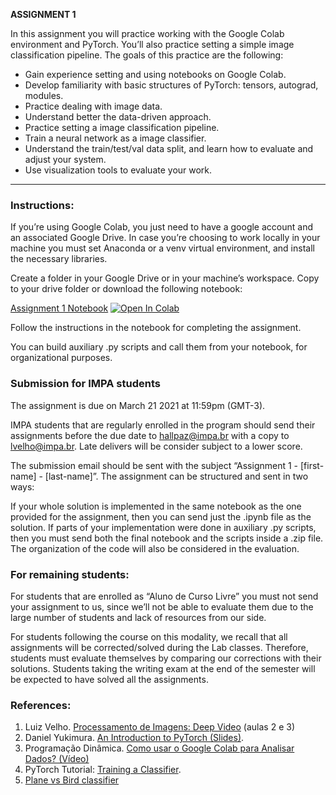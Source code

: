 **ASSIGNMENT 1**

In this assignment you will practice working with the Google Colab environment and PyTorch. You’ll also practice setting a simple image classification pipeline. The goals of this practice are the following:

-   Gain experience setting and using notebooks on Google Colab.
-   Develop familiarity with basic structures of PyTorch: tensors, autograd, modules.
-   Practice dealing with image data.
-   Understand better the data-driven approach.
-   Practice setting a image classification pipeline.
-   Train a neural network as a image classifier.
-   Understand the train/test/val data split, and learn how to evaluate and adjust your system.
-   Use visualization tools to evaluate your work.

------
### Instructions:
If you’re using Google Colab, you just need to have a google account and an associated Google Drive. In case you’re choosing to work locally in your machine you must set Anaconda or a venv virtual environment, and install the necessary libraries.

Create a folder in your Google Drive or in your machine’s workspace. Copy to your drive folder or download the following notebook:

[Assignment 1 Notebook](https://colab.research.google.com/github/hallpaz/3dsystems21/blob/main/assignments/Assignment1.ipynb)
<a href="https://colab.research.google.com/github/hallpaz/3dsystems21/blob/main/assignments/Assignment1.ipynb" target="_parent"><img src="https://colab.research.google.com/assets/colab-badge.svg" alt="Open In Colab"/></a>

Follow the instructions in the notebook for completing the assignment.

You can build auxiliary .py scripts and call them from your notebook, for organizational purposes.

### Submission for IMPA students
The assignment is due on March 21  2021 at 11:59pm (GMT-3).

IMPA students that are regularly enrolled in the program should send their assignments before the due date to [hallpaz@impa.br](mailto:hallpaz@impa.br) with a copy to [lvelho@impa.br](mailto:lvelho@impa.br). Late delivers will be consider subject to a lower score.

The submission email should be sent with the subject “Assignment 1 - [first-name] - [last-name]”. The assignment can be structured and sent in two ways:

If your whole solution is implemented in the same notebook as the one provided for the assignment, then you can send just the .ipynb file as the solution.
If parts of your implementation were done in auxiliary .py scripts, then you must send both the final notebook and the scripts inside a .zip file.
The organization of the code will also be considered in the evaluation.

### For remaining students:
For students that are enrolled as “Aluno de Curso Livre” you must not send your assignment to us, since we’ll not be able to evaluate them due to the large number of students and lack of resources from our side.

For students following the course on this modality, we recall that all assignments will be corrected/solved during the Lab classes. Therefore, students must evaluate themselves by comparing our corrections with their solutions. Students taking the writing exam at the end of the semester will be expected to have solved all the assignments.

### References:

1. Luiz Velho. [Processamento de Imagens: Deep Video](https://www.youtube.com/watch?v=QEH10puhBXY&list=PLo4jXE-LdDTRaFa39TdNN3FgPAKkcuHvj&index=2) (aulas 2 e 3)
2. Daniel Yukimura. [An Introduction to PyTorch (Slides)](https://slides.com/danielyukimura/deck-493038).
3. Programação Dinâmica. [Como usar o Google Colab para Analisar Dados? (Vídeo)](https://youtu.be/_mIwsA2ddSc)
4. PyTorch Tutorial: [Training a Classifier](https://pytorch.org/tutorials/beginner/blitz/cifar10_tutorial.html).
5. [Plane vs Bird classifier](https://colab.research.google.com/github/hallpaz/3dsystems21/blob/main/examples/NNClassification.ipynb)
<!--stackedit_data:
eyJoaXN0b3J5IjpbLTExMDA5MDM3OTgsMTE5MjM2MjIwNywtMT
E0MzI5NDg5NCwxNDU5NzY3NDE0XX0=
-->